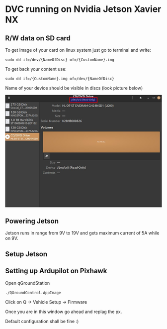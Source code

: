 # DVC running on Nvidia Jetson Xavier NX

## R/W data on SD card

To get image of your card on linux system just go to terminal and write:
```
sudo dd if=/dev/{NameOfDisc} of=/{CustomName}.img
```
To get back your content use:
```
sudo dd if=/{CustomName}.img of=/dev/{NameOfDisc}
```
Name of your device should be visible in discs (look picture below)

![PIC1](discs.jpg)

## Powering Jetson

Jetson runs in range from 9V to 19V and gets maximum current of 5A while on 9V.

## Setup Jetson 



## Setting up Ardupilot on Pixhawk

Open qGroundStation 
```
./QGroundControl.AppImage
```
Click on Q -> Vehicle Setup -> Firmware 

Once you are in this window go ahead and replag the px.

Default configuration shall be fine :) 

